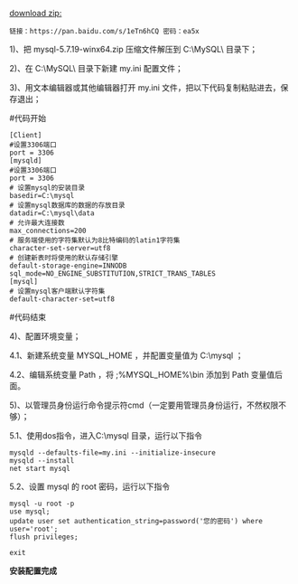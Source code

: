 
[download zip:](https://dev.mysql.com/downloads/mysql/)
```
链接：https://pan.baidu.com/s/1eTn6hCQ 密码：ea5x
```


1)、把 mysql-5.7.19-winx64.zip 压缩文件解压到 C:\MySQL\ 目录下；

2)、在 C:\MySQL\ 目录下新建 my.ini 配置文件；

3)、用文本编辑器或其他编辑器打开 my.ini 文件，把以下代码复制粘贴进去，保存退出；

#代码开始
```
[Client]
#设置3306端口
port = 3306
[mysqld]
#设置3306端口
port = 3306
# 设置mysql的安装目录
basedir=C:\mysql
# 设置mysql数据库的数据的存放目录
datadir=C:\mysql\data
# 允许最大连接数
max_connections=200
# 服务端使用的字符集默认为8比特编码的latin1字符集
character-set-server=utf8
# 创建新表时将使用的默认存储引擎
default-storage-engine=INNODB
sql_mode=NO_ENGINE_SUBSTITUTION,STRICT_TRANS_TABLES
[mysql]
# 设置mysql客户端默认字符集
default-character-set=utf8
```
#代码结束

4)、配置环境变量；

4.1、新建系统变量 MYSQL_HOME ，并配置变量值为 C:\mysql ；

4.2、编辑系统变量 Path ，将 ;%MYSQL_HOME%\bin 添加到 Path 变量值后面。

5)、以管理员身份运行命令提示符cmd（一定要用管理员身份运行，不然权限不够）；

5.1、使用dos指令，进入C:\mysql 目录，运行以下指令

```
mysqld --defaults-file=my.ini --initialize-insecure
mysqld --install
net start mysql

```
5.2、设置 mysql 的 root 密码，运行以下指令

```
mysql -u root -p
use mysql;
update user set authentication_string=password('您的密码') where user='root';
flush privileges;

exit

```

**安装配置完成**
















